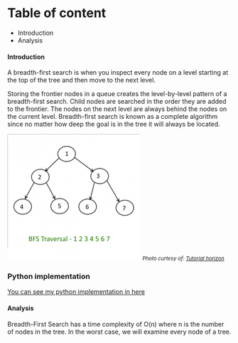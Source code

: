 # Table of content
- Introduction
- Analysis
#### Introduction
A breadth-first search is when you inspect every node on a level starting at the top of the tree and then move to the next level. 

Storing the frontier nodes in a queue creates the level-by-level pattern of a breadth-first search. Child nodes are searched in the order they are added to the frontier. The nodes on the next level are always behind the nodes on the current level. Breadth-first search is known as a complete algorithm since no matter how deep the goal is in the tree it will always be located.

![tree_bfs](tree_bfs.webp)
<small>_Photo curtesy of: [Tutorial horizon](https://algorithms.tutorialhorizon.com/breadth-first-searchtraversal-in-a-binary-tree/)_</small>

### Python implementation
[You can see my python implementation in here](./tree_bfs.py)
#### Analysis

Breadth-First Search has a time complexity of O(n) where n is the number of nodes in the tree. In the worst case, we will examine every node of a tree.